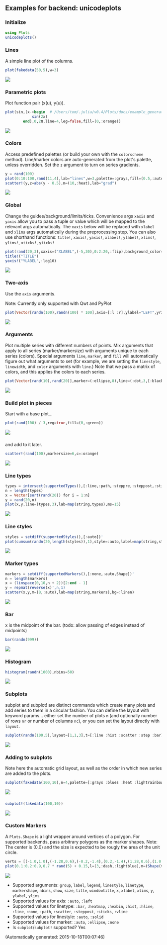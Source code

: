 ## Examples for backend: unicodeplots

### Initialize

```julia
using Plots
unicodeplots()
```

### Lines

A simple line plot of the columns.

```julia
plot(fakedata(50,5),w=3)
```

![](../img/unicodeplots/unicodeplots_example_1.png)

### Parametric plots

Plot function pair (x(u), y(u)).

```julia
plot(sin,(x->begin  # /Users/tom/.julia/v0.4/Plots/docs/example_generation.jl, line 50:
            sin(2x)
        end),0,2π,line=4,leg=false,fill=(0,:orange))
```

![](../img/unicodeplots/unicodeplots_example_3.png)

### Colors

Access predefined palettes (or build your own with the `colorscheme` method).  Line/marker colors are auto-generated from the plot's palette, unless overridden.  Set the `z` argument to turn on series gradients.

```julia
y = rand(100)
plot(0:10:100,rand(11,4),lab="lines",w=3,palette=:grays,fill=(0.5,:auto))
scatter!(y,z=abs(y - 0.5),m=(10,:heat),lab="grad")
```

![](../img/unicodeplots/unicodeplots_example_4.png)

### Global

Change the guides/background/limits/ticks.  Convenience args `xaxis` and `yaxis` allow you to pass a tuple or value which will be mapped to the relevant args automatically.  The `xaxis` below will be replaced with `xlabel` and `xlims` args automatically during the preprocessing step. You can also use shorthand functions: `title!`, `xaxis!`, `yaxis!`, `xlabel!`, `ylabel!`, `xlims!`, `ylims!`, `xticks!`, `yticks!`

```julia
plot(rand(20,3),xaxis=("XLABEL",(-5,30),0:2:20,:flip),background_color=RGB(0.2,0.2,0.2),leg=false)
title!("TITLE")
yaxis!("YLABEL",:log10)
```

![](../img/unicodeplots/unicodeplots_example_5.png)

### Two-axis

Use the `axis` arguments.

Note: Currently only supported with Qwt and PyPlot

```julia
plot(Vector[randn(100),randn(100) * 100],axis=[:l :r],ylabel="LEFT",yrightlabel="RIGHT")
```

![](../img/unicodeplots/unicodeplots_example_6.png)

### Arguments

Plot multiple series with different numbers of points.  Mix arguments that apply to all series (marker/markersize) with arguments unique to each series (colors).  Special arguments `line`, `marker`, and `fill` will automatically figure out what arguments to set (for example, we are setting the `linestyle`, `linewidth`, and `color` arguments with `line`.)  Note that we pass a matrix of colors, and this applies the colors to each series.

```julia
plot(Vector[rand(10),rand(20)],marker=(:ellipse,8),line=(:dot,3,[:black :orange]))
```

![](../img/unicodeplots/unicodeplots_example_7.png)

### Build plot in pieces

Start with a base plot...

```julia
plot(rand(100) / 3,reg=true,fill=(0,:green))
```

![](../img/unicodeplots/unicodeplots_example_8.png)

### 

and add to it later.

```julia
scatter!(rand(100),markersize=6,c=:orange)
```

![](../img/unicodeplots/unicodeplots_example_9.png)

### Line types



```julia
types = intersect(supportedTypes(),[:line,:path,:steppre,:steppost,:sticks,:scatter])'
n = length(types)
x = Vector[sort(rand(20)) for i = 1:n]
y = rand(20,n)
plot(x,y,line=(types,3),lab=map(string,types),ms=15)
```

![](../img/unicodeplots/unicodeplots_example_11.png)

### Line styles



```julia
styles = setdiff(supportedStyles(),[:auto])'
plot(cumsum(randn(20,length(styles)),1),style=:auto,label=map(string,styles),w=5)
```

![](../img/unicodeplots/unicodeplots_example_12.png)

### Marker types



```julia
markers = setdiff(supportedMarkers(),[:none,:auto,Shape])'
n = length(markers)
x = (linspace(0,10,n + 2))[2:end - 1]
y = repmat(reverse(x)',n,1)
scatter(x,y,m=(8,:auto),lab=map(string,markers),bg=:linen)
```

![](../img/unicodeplots/unicodeplots_example_13.png)

### Bar

x is the midpoint of the bar. (todo: allow passing of edges instead of midpoints)

```julia
bar(randn(999))
```

![](../img/unicodeplots/unicodeplots_example_14.png)

### Histogram



```julia
histogram(randn(1000),nbins=50)
```

![](../img/unicodeplots/unicodeplots_example_15.png)

### Subplots

  subplot and subplot! are distinct commands which create many plots and add series to them in a circular fashion.
  You can define the layout with keyword params... either set the number of plots `n` (and optionally number of rows `nr` or 
  number of columns `nc`), or you can set the layout directly with `layout`.


```julia
subplot(randn(100,5),layout=[1,1,3],t=[:line :hist :scatter :step :bar],nbins=10,leg=false)
```

![](../img/unicodeplots/unicodeplots_example_16.png)

### Adding to subplots

Note here the automatic grid layout, as well as the order in which new series are added to the plots.

```julia
subplot(fakedata(100,10),n=4,palette=[:grays :blues :heat :lightrainbow],bg=[:orange :pink :darkblue :black])
```

![](../img/unicodeplots/unicodeplots_example_17.png)

### 



```julia
subplot!(fakedata(100,10))
```

![](../img/unicodeplots/unicodeplots_example_18.png)

### Custom Markers

A `Plots.Shape` is a light wrapper around vertices of a polygon.  For supported backends, pass arbitrary polygons as the marker shapes.  Note: The center is (0,0) and the size is expected to be rougly the area of the unit circle.

```julia
verts = [(-1.0,1.0),(-1.28,0.6),(-0.2,-1.4),(0.2,-1.4),(1.28,0.6),(1.0,1.0),(-1.0,1.0),(-0.2,-0.6),(0.0,-0.2),(-0.4,0.6),(1.28,0.6),(0.2,-1.4),(-0.2,-1.4),(0.6,0.2),(-0.2,0.2),(0.0,-0.2),(0.2,0.2),(-0.2,-0.6)]
plot(0.1:0.2:0.9,0.7 * rand(5) + 0.15,l=(3,:dash,:lightblue),m=(Shape(verts),30,RGBA(0,0,0,0.2)),bg=:pink,fg=:darkblue,xlim=(0,1),ylim=(0,1),leg=false)
```

![](../img/unicodeplots/unicodeplots_example_21.png)

- Supported arguments: `group`, `label`, `legend`, `linestyle`, `linetype`, `markershape`, `nbins`, `show`, `size`, `title`, `windowtitle`, `x`, `xlabel`, `xlims`, `y`, `ylabel`, `ylims`
- Supported values for axis: `:auto`, `:left`
- Supported values for linetype: `:bar`, `:heatmap`, `:hexbin`, `:hist`, `:hline`, `:line`, `:none`, `:path`, `:scatter`, `:steppost`, `:sticks`, `:vline`
- Supported values for linestyle: `:auto`, `:solid`
- Supported values for marker: `:auto`, `:ellipse`, `:none`
- Is `subplot`/`subplot!` supported? Yes

(Automatically generated: 2015-10-18T00:07:46)